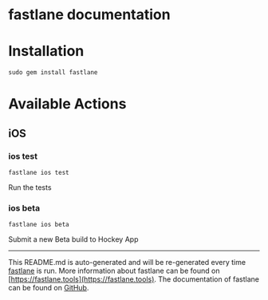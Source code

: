 fastlane documentation
================
# Installation
```
sudo gem install fastlane
```
# Available Actions
## iOS
### ios test
```
fastlane ios test
```
Run the tests
### ios beta
```
fastlane ios beta
```
Submit a new Beta build to Hockey App

----

This README.md is auto-generated and will be re-generated every time [fastlane](https://fastlane.tools) is run.
More information about fastlane can be found on [https://fastlane.tools](https://fastlane.tools).
The documentation of fastlane can be found on [GitHub](https://github.com/fastlane/fastlane/tree/master/fastlane).
